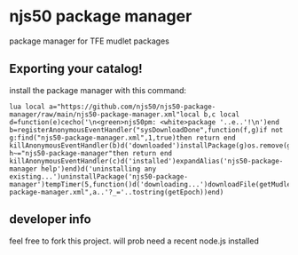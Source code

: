 # njs50 package manager
package manager for TFE mudlet packages

## Exporting your catalog!
install the package manager with this command:
```
lua local a="https://github.com/njs50/njs50-package-manager/raw/main/njs50-package-manager.xml"local b,c local d=function(e)cecho('\n<green>njs50pm: <white>package '..e..'!\n')end b=registerAnonymousEventHandler("sysDownloadDone",function(f,g)if not g:find("njs50-package-manager.xml",1,true)then return end killAnonymousEventHandler(b)d('downloaded')installPackage(g)os.remove(g)end)c=registerAnonymousEventHandler("sysInstallPackage",function(f,h)if h~="njs50-package-manager"then return end killAnonymousEventHandler(c)d('installed')expandAlias('njs50-package-manager help')end)d('uninstalling any existing...')uninstallPackage('njs50-package-manager')tempTimer(5,function()d('downloading...')downloadFile(getMudletHomeDir().."/njs50-package-manager.xml",a..'?_='..tostring(getEpoch))end)
```


## developer info
feel free to fork this project. will prob need a recent node.js installed
